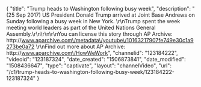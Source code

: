 {
    "title": "Trump heads to Washington following busy week",
    "description": "(25 Sep 2017) US President Donald Trump arrived at Joint Base Andrews on Sunday following a busy week in New York. \r\nTrump spent the week meeting world leaders as part of the United Nations General Assembly.\r\n\r\n\r\nYou can license this story through AP Archive: http:\/\/www.aparchive.com\/metadata\/youtube\/10163217907fe749e30c1a9273be0a72 \r\nFind out more about AP Archive: http:\/\/www.aparchive.com\/HowWeWork",
    "channelid": "123184222",
    "videoid": "123187324",
    "date_created": "1506873841",
    "date_modified": "1508436647",
    "type": "captivate",
    "layout": "channelVideo",
    "url": "\/c1\/trump-heads-to-washington-following-busy-week\/123184222-123187324"
}